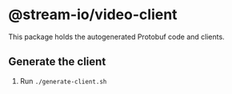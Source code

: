 # @stream-io/video-client

This package holds the autogenerated Protobuf code and clients.

## Generate the client
1. Run `./generate-client.sh`
